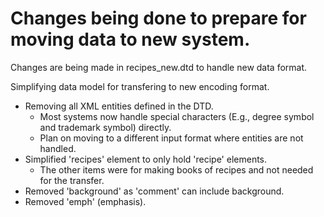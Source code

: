 # Changes being done to prepare for moving data to new system.

Changes are being made in recipes_new.dtd to handle new data format.

Simplifying data model for transfering to new encoding format.

-   Removing all XML entities defined in the DTD.
    -   Most systems now handle special characters (E.g., degree symbol and
        trademark symbol) directly.
    -   Plan on moving to a different input format where entities are not
        handled.
-   Simplified 'recipes' element to only hold 'recipe' elements.
    -   The other items were for making books of recipes and not
        needed for the transfer.
-   Removed 'background' as 'comment' can include background.
-   Removed 'emph' (emphasis).
